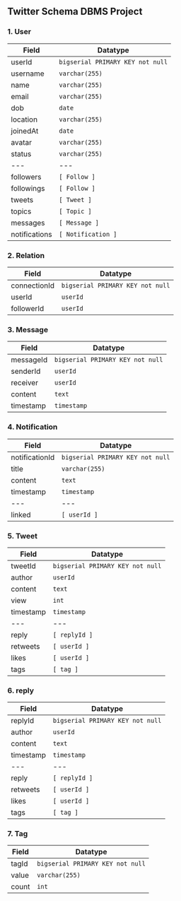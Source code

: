 ## Twitter Schema DBMS Project

### 1. User
| Field | Datatype | 
| --- | --- |
| userId | ```bigserial PRIMARY KEY not null``` |
| username | ```varchar(255)``` |
| name | ```varchar(255)``` |
| email | ```varchar(255)``` |
| dob | ```date``` |
| location | ```varchar(255)``` |
| joinedAt | ```date``` |
| avatar | ```varchar(255)``` |
| status | ```varchar(255)``` |
| --- | --- |
| followers | ```[ Follow ]``` |
| followings | ```[ Follow ]``` |
| tweets | ```[ Tweet ]```  |
| topics | ```[ Topic ]``` |
| messages | ```[ Message ]```  |
| notifications | ```[ Notification ]``` |


### 2. Relation
| Field | Datatype | 
| --- | --- |
| connectionId | ```bigserial PRIMARY KEY not null``` | 
| userId | ```userId``` |
| followerId | ```userId``` |

### 3. Message
| Field | Datatype | 
| --- | --- |
| messageId | ```bigserial PRIMARY KEY not null``` | 
| senderId | ```userId``` |
| receiver | ```userId``` |
| content | ```text``` |
| timestamp | ```timestamp``` |

### 4. Notification
| Field | Datatype | 
| --- | --- |
| notificationId | ```bigserial PRIMARY KEY not null``` |
| title | ```varchar(255)``` |
| content | ```text``` |
| timestamp | ```timestamp``` |
| --- | --- |
| linked | ```[ userId ]``` |

### 5. Tweet
| Field | Datatype | 
| --- | --- |
| tweetId | ```bigserial PRIMARY KEY not null``` |
| author | ```userId``` |
| content | ```text``` |
| view | ```int``` |
| timestamp | ```timestamp``` |
| --- | --- |
| reply | ```[ replyId ]``` |
| retweets | ```[ userId ]``` |
| likes | ```[ userId ]``` |
| tags | ```[ tag ]``` |

### 6. reply
| Field | Datatype | 
| --- | --- |
| replyId | ```bigserial PRIMARY KEY not null``` |
| author | ```userId``` |
| content | ```text``` |
| timestamp | ```timestamp``` |
| --- | --- |
| reply | ```[ replyId ]``` |
| retweets | ```[ userId ]``` |
| likes | ```[ userId ]``` |
| tags | ```[ tag ]``` |

### 7. Tag
| Field | Datatype | 
| --- | --- |
| tagId | ```bigserial PRIMARY KEY not null``` |
| value | ```varchar(255)``` |
| count | ```int``` |

